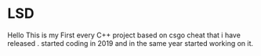 # LSD
Hello This is my First every C++ project based on csgo cheat that i have released . started coding in 2019 and in the same year started working on it.
